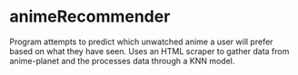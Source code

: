 # animeRecommender
Program attempts to predict which unwatched anime a user will prefer based on what they have seen. Uses an HTML scraper to gather data from anime-planet and the processes data through a KNN model.
